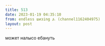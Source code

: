 ```yaml
---
title: 513
date: 2023-01-19 04:35:10
from: endless шизing ⍼ (channel1162404975)
layout: post
---
```


может налысо ебануть
